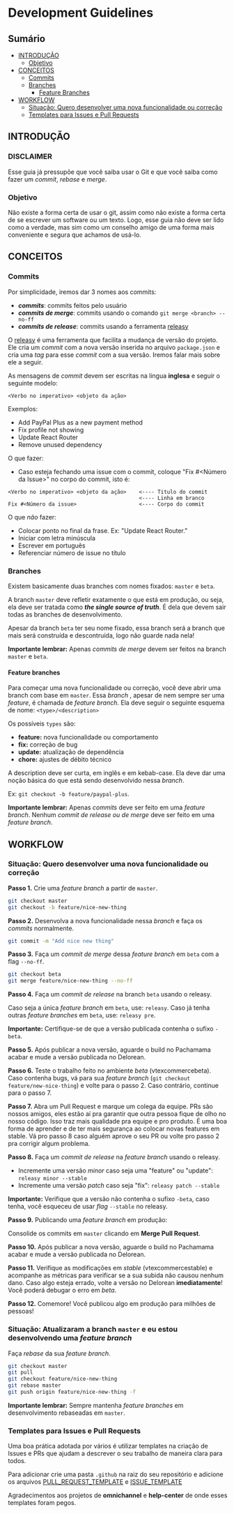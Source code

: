 # Development Guidelines

## Sumário 

- [INTRODUÇÃO](#introdução)
  - [Objetivo](#objetivo)
- [CONCEITOS](#conceitos)
  - [Commits](#commits)
  - [Branches](#branches)
    - [Feature Branches](#feature-branches)
- [WORKFLOW](#workflow)
  - [Situação: Quero desenvolver uma nova funcionalidade ou correção](#situação-quero-desenvolver-uma-nova-funcionalidade-ou-correção)
  - [Templates para Issues e Pull Requests](#templates-para-issues-e-pull-requests)


## INTRODUÇÃO

### DISCLAIMER
Esse guia já pressupõe que você saiba usar o Git e que você saiba como fazer um *commit*, *rebase* e *merge*.

### Objetivo
Não existe a forma certa de usar o git, assim como não existe a forma certa de se escrever um software ou um texto. Logo, esse guia não deve ser lido como a verdade, mas sim como um conselho amigo de uma forma mais conveniente e segura que achamos de usá-lo.

## CONCEITOS

### Commits

Por simplicidade, iremos dar 3 nomes aos commits:
- __*commits*__: commits feitos pelo usuário
- __*commits de merge*__: commits usando o comando `git merge <branch> --no-ff`
- __*commits de release*__: commits usando a ferramenta [releasy](https://www.npmjs.com/package/releasy)

O [releasy](https://www.npmjs.com/package/releasy) é uma ferramenta que facilita a mudança de versão do projeto. Ele cria um *commit* com a nova versão inserida no arquivo `package.json` e cria uma *tag* para esse *commit* com a sua versão. Iremos falar mais sobre ele a seguir.

As mensagens de *commit* devem ser escritas na lingua **inglesa** e seguir o seguinte modelo:
```
<Verbo no imperativo> <objeto da ação>
```

Exemplos:
- Add PayPal Plus as a new payment method
- Fix profile not showing
- Update React Router
- Remove unused dependency

O que fazer:
- Caso esteja fechando uma issue com o commit, coloque "Fix #<Número da Issue>" no corpo do commit, isto é:
```
<Verbo no imperativo> <objeto da ação>    <---- Titulo do commit
                                          <---- Linha em branco
Fix #<Número da issue>                    <---- Corpo do commit
```

O que *não* fazer:
- Colocar ponto no final da frase. Ex: "Update React Router."
- Iniciar com letra minúscula
- Escrever em português
- Referenciar número de issue no título

### Branches

Existem basicamente duas branches com nomes fixados: `master` e `beta`.

A branch `master` deve refletir exatamente o que está em produção, ou seja, ela deve ser tratada como __*the single source of truth*__. É dela que devem sair todas as branches de desenvolvimento.

Apesar da branch `beta` ter seu nome fixado, essa branch será a branch que mais será construída e descontruída, logo não guarde nada nela!

**Importante lembrar:** Apenas *commits de merge* devem ser feitos na branch `master` e `beta`.

#### Feature branches

Para começar uma nova funcionalidade ou correção, você deve abrir uma branch com base em `master`. Essa *branch* , apesar de nem sempre ser uma *feature*, é chamada de *feature branch*. Ela deve seguir o seguinte esquema de nome: `<type>/<description>`

Os possíveis `types` são:
- **feature:** nova funcionalidade ou comportamento
- **fix:** correção de bug
- **update:** atualização de dependência
- **chore:**  ajustes de débito técnico
 
A description deve ser curta, em inglês e em kebab-case. Ela deve dar uma noção básica do que está sendo desenvolvido nessa *branch*.

Ex: `git checkout -b feature/paypal-plus`.

**Importante lembrar:** Apenas *commits* deve ser feito em uma *feature branch*. Nenhum *commit de release ou de merge* deve ser feito em uma *feature branch*.

## WORKFLOW

### Situação: Quero desenvolver uma nova funcionalidade ou correção

**Passo 1.** Crie uma *feature branch* a partir de `master`.

```sh
git checkout master
git checkout -b feature/nice-new-thing
```

**Passo 2.** Desenvolva a nova funcionalidade nessa *branch* e faça os *commits* normalmente.

```sh
git commit -m "Add nice new thing"
```

**Passo 3.** Faça um *commit de merge* dessa *feature branch* em `beta` com a flag `--no-ff`.

```sh
git checkout beta
git merge feature/nice-new-thing --no-ff
```

**Passo 4.** Faça um *commit de release* na branch `beta` usando o releasy.

Caso seja a única *feature branch* em `beta`, use: `releasy`.
Caso já tenha outras *feature branches* em `beta`, use: `releasy pre`.

**Importante:** Certifique-se de que a versão publicada contenha o sufixo `-beta`.

**Passo 5.** Após publicar a nova versão, aguarde o build no Pachamama acabar e mude a versão publicada no Delorean.

**Passo 6.** Teste o trabalho feito no ambiente *beta* (vtexcommercebeta). Caso contenha bugs, vá para sua *feature branch* (`git checkout feature/new-nice-thing`) e volte para o passo 2. Caso contrário, continue para o passo 7.

**Passo 7.** Abra um Pull Request e marque um colega da equipe. PRs são nossos amigos, eles estão aí pra garantir que outra pessoa fique de olho no nosso código. Isso traz mais qualidade pra equipe e pro produto. É uma boa forma de aprender e de ter mais segurança ao colocar novas features em stable. Vá pro passo 8 caso alguém aprove o seu PR ou volte pro passo 2 pra corrigir algum problema.

**Passo 8.** Faça um *commit de release* na *feature branch* usando o releasy.

- Incremente uma versão *minor* caso seja uma "feature" ou "update": `releasy minor --stable`
- Incremente uma versão *patch* caso seja "fix": `releasy patch --stable`

**Importante:** Verifique que a versão não contenha o sufixo `-beta`, caso tenha, você esqueceu de usar *flag* `--stable` no releasy.


**Passo 9.** Publicando uma *feature branch* em produção:

Consolide os commits em `master` clicando em **Merge Pull Request**. 

**Passo 10.** Após publicar a nova versão, aguarde o build no Pachamama acabar e mude a versão publicada no Delorean.

**Passo 11.** Verifique as modificações em *stable* (vtexcommercestable) e acompanhe as métricas para verificar se a sua subida não causou nenhum dano. Caso algo esteja errado, volte a versão no Delorean **imediatamente**! Você poderá debugar o erro em *beta*.

**Passo 12.** Comemore! Você publicou algo em produção para milhões de pessoas!

### Situação: Atualizaram a branch `master` e eu estou desenvolvendo uma *feature branch*

Faça *rebase* da sua *feature branch*.

```sh
git checkout master
git pull
git checkout feature/nice-new-thing
git rebase master
git push origin feature/nice-new-thing -f
```

**Importante lembrar:** Sempre mantenha *feature branches* em desenvolvimento rebaseadas em `master`.

### Templates para Issues e Pull Requests 

Uma boa prática adotada por vários é utilizar templates na criação de Issues e PRs que ajudam a descrever o seu trabalho de maneira clara para todos. 

Para adicionar crie uma pasta `.github` na raiz do seu repositório e adicione os arquivos [PULL_REQUEST_TEMPLATE](https://github.com/vtex/dev-guidelines/blob/master/.github/PULL_REQUEST_TEMPLATE.md) e [ISSUE_TEMPLATE](https://github.com/vtex/dev-guidelines/blob/master/.github/ISSUE_TEMPLATE.md)

Agradecimentos aos projetos de **omnichannel** e **help-center** de onde esses templates foram pegos. 
